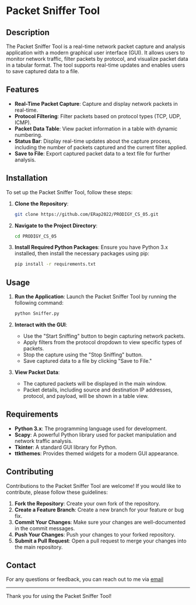 # Packet Sniffer Tool

## Description

The Packet Sniffer Tool is a real-time network packet capture and analysis application with a modern graphical user interface (GUI). It allows users to monitor network traffic, filter packets by protocol, and visualize packet data in a tabular format. The tool supports real-time updates and enables users to save captured data to a file.

## Features

- **Real-Time Packet Capture**: Capture and display network packets in real-time.
- **Protocol Filtering**: Filter packets based on protocol types (TCP, UDP, ICMP).
- **Packet Data Table**: View packet information in a table with dynamic numbering.
- **Status Bar**: Display real-time updates about the capture process, including the number of packets captured and the current filter applied.
- **Save to File**: Export captured packet data to a text file for further analysis.

## Installation

To set up the Packet Sniffer Tool, follow these steps:

1. **Clone the Repository**:
   ```bash
   git clone https://github.com/ERap2022/PRODIGY_CS_05.git
   ```

2. **Navigate to the Project Directory**:
   ```bash
   cd PRODIGY_CS_05
   ```

3. **Install Required Python Packages**:
   Ensure you have Python 3.x installed, then install the necessary packages using pip:
   ```bash
   pip install -r requirements.txt
   ```

## Usage

1. **Run the Application**:
   Launch the Packet Sniffer Tool by running the following command:
   ```bash
   python Sniffer.py
   ```

2. **Interact with the GUI**:
   - Use the "Start Sniffing" button to begin capturing network packets.
   - Apply filters from the protocol dropdown to view specific types of packets.
   - Stop the capture using the "Stop Sniffing" button.
   - Save captured data to a file by clicking "Save to File."

3. **View Packet Data**:
   - The captured packets will be displayed in the main window.
   - Packet details, including source and destination IP addresses, protocol, and payload, will be shown in a table view.

## Requirements

- **Python 3.x**: The programming language used for development.
- **Scapy**: A powerful Python library used for packet manipulation and network traffic analysis.
- **Tkinter**: A standard GUI library for Python.
- **ttkthemes**: Provides themed widgets for a modern GUI appearance.

## Contributing

Contributions to the Packet Sniffer Tool are welcome! If you would like to contribute, please follow these guidelines:

1. **Fork the Repository**: Create your own fork of the repository.
2. **Create a Feature Branch**: Create a new branch for your feature or bug fix.
3. **Commit Your Changes**: Make sure your changes are well-documented in the commit messages.
4. **Push Your Changes**: Push your changes to your forked repository.
5. **Submit a Pull Request**: Open a pull request to merge your changes into the main repository.


## Contact

For any questions or feedback, you can reach out to me via [email](mailto:OJOOMONIYIDAMILOLA@gmail.com) 

---

Thank you for using the Packet Sniffer Tool!
```
